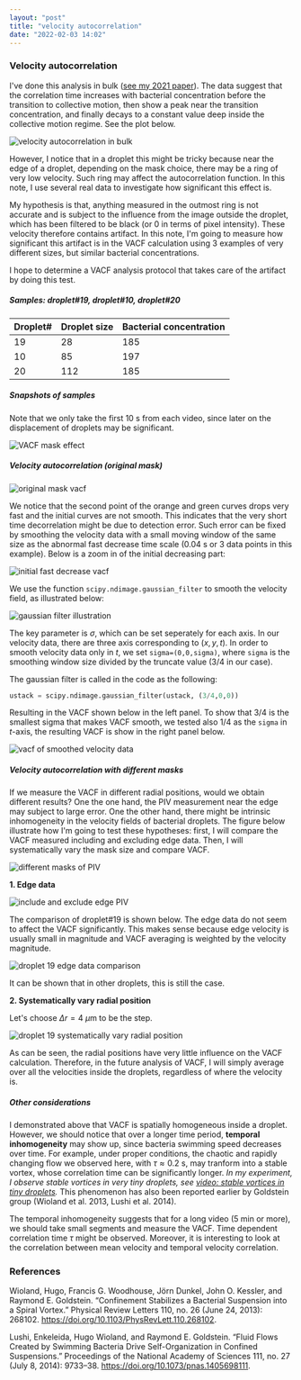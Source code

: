 ```yaml
---
layout: "post"
title: "velocity autocorrelation"
date: "2022-02-03 14:02"
---
```


### Velocity autocorrelation

I've done this analysis in bulk ([see my 2021 paper](https://pubs.rsc.org/en/content/articlelanding/2021/SM/d1sm01183a)). The data suggest that the correlation time increases with bacterial concentration before the transition to collective motion, then show a peak near the transition concentration, and finally decays to a constant value deep inside the collective motion regime. See the plot below.

![velocity autocorrelation in bulk](../images/2022/02/velocity-autocorrelation-in-bulk.png)

However, I notice that in a droplet this might be tricky because near the edge of a droplet, depending on the mask choice, there may be a ring of very low velocity. Such ring may affect the autocorrelation function. In this note, I use several real data to investigate how significant this effect is.

My hypothesis is that, anything measured in the outmost ring is not accurate and is subject to the influence from the image outside the droplet, which has been filtered to be black (or 0 in terms of pixel intensity). These velocity therefore contains artifact. In this note, I'm going to measure how significant this artifact is in the VACF calculation using 3 examples of very different sizes, but similar bacterial concentrations.

I hope to determine a VACF analysis protocol that takes care of the artifact by doing this test.

##### Samples: droplet#19, droplet#10, droplet#20

| Droplet# | Droplet size     | Bacterial concentration |
| :------------- | :------------- | :------------- |
| 19       | 28       |  185 |
| 10   | 85  | 197 |
| 20   |  112 | 185 |

##### Snapshots of samples

Note that we only take the first 10 s from each video, since later on the displacement of droplets may be significant.

![VACF mask effect](../images/2022/02/VACF_mask_effect.svg)

##### Velocity autocorrelation (original mask)

![original mask vacf](../images/2022/02/original-mask-vacf.png)

We notice that the second point of the orange and green curves drops very fast and the initial curves are not smooth. This indicates that the very short time decorrelation might be due to detection error. Such error can be fixed by smoothing the velocity data with a small moving window of the same size as the abnormal fast decrease time scale (0.04 s or 3 data points in this example). Below is a zoom in of the initial decreasing part:

![initial fast decrease vacf](../images/2022/02/initial-fast-decrease-vacf.png)

We use the function `scipy.ndimage.gaussian_filter` to smooth the velocity field, as illustrated below:

![gaussian filter illustration](../images/2022/02/gaussian-filter-illustration.png)

The key parameter is $\sigma$, which can be set seperately for each axis. In our velocity data, there are three axis corresponding to $(x, y, t)$. In order to smooth velocity data only in $t$, we set `sigma=(0,0,sigma)`, where `sigma` is the smoothing window size divided by the truncate value (3/4 in our case).

The gaussian filter is called in the code as the following:

```python
ustack = scipy.ndimage.gaussian_filter(ustack, (3/4,0,0))
```

Resulting in the VACF shown below in the left panel. To show that 3/4 is the smallest sigma that makes VACF smooth, we tested also 1/4 as the `sigma` in $t$-axis, the resulting VACF is show in the right panel below.

![vacf of smoothed velocity data](../images/2022/02/vacf-of-smoothed-velocity-data.png)


##### Velocity autocorrelation with different masks

If we measure the VACF in different radial positions, would we obtain different results? One the one hand, the PIV measurement near the edge may subject to large error. One the other hand, there might be intrinsic inhomogeneity in the velocity fields of bacterial droplets. The figure below illustrate how I'm going to test these hypotheses: first, I will compare the VACF measured including and excluding edge data. Then, I will systematically vary the mask size and compare VACF.

![different masks of PIV](../images/2022/02/different-masks-of-piv.png)

**1. Edge data**

![include and exclude edge PIV](../images/2022/02/include-and-exclude-edge-piv.png)

The comparison of droplet#19 is shown below. The edge data do not seem to affect the VACF significantly. This makes sense because edge velocity is usually small in magnitude and VACF averaging is weighted by the velocity magnitude.

![droplet 19 edge data comparison](../images/2022/02/droplet-19-edge-data-comparison.png)

It can be shown that in other droplets, this is still the case.

**2. Systematically vary radial position**

Let's choose $\Delta r = 4$ $\mu$m to be the step.

![droplet 19 systematically vary radial position](../images/2022/02/droplet-19-systematically-vary-radial-position.png)

As can be seen, the radial positions have very little influence on the VACF calculation. Therefore, in the future analysis of VACF, I will simply average over all the velocities inside the droplets, regardless of where the velocity is.

##### Other considerations

I demonstrated above that VACF is spatially homogeneous inside a droplet. However, we should notice that over a longer time period, **temporal inhomogeneity** may show up, since bacteria swimming speed decreases over time. For example, under proper conditions, the chaotic and rapidly changing flow we observed here, with $\tau\approx0.2$ s, may tranform into a stable vortex, whose correlation time can be significantly longer. _In my experiment, I observe stable vortices in very tiny droplets, see [video: stable vortices in tiny droplets](https://drive.google.com/file/d/1ccspRqJuq7f493OG-E2lcdN9tdmdJHC2/view?usp=sharing)._ This phenomenon has also been reported earlier by Goldstein group (Wioland et al. 2013, Lushi et al. 2014).

The temporal inhomogeneity suggests that for a long video (5 min or more), we should take small segments and measure the VACF. Time dependent correlation time $\tau$ might be observed. Moreover, it is interesting to look at the correlation between mean velocity and temporal velocity correlation.

#####





### References
Wioland, Hugo, Francis G. Woodhouse, Jörn Dunkel, John O. Kessler, and Raymond E. Goldstein. “Confinement Stabilizes a Bacterial Suspension into a Spiral Vortex.” Physical Review Letters 110, no. 26 (June 24, 2013): 268102. https://doi.org/10.1103/PhysRevLett.110.268102.

Lushi, Enkeleida, Hugo Wioland, and Raymond E. Goldstein. “Fluid Flows Created by Swimming Bacteria Drive Self-Organization in Confined Suspensions.” Proceedings of the National Academy of Sciences 111, no. 27 (July 8, 2014): 9733–38. https://doi.org/10.1073/pnas.1405698111.
